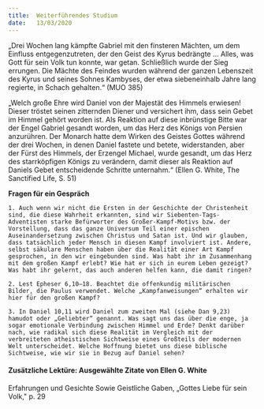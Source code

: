 ```yaml
---
title:  Weiterführendes Studium
date:   13/03/2020
---
```


„Drei Wochen lang kämpfte Gabriel mit den finsteren Mächten, um dem Einfluss entgegenzutreten, der den Geist des Kyrus bedrängte … Alles, was Gott für sein Volk tun konnte, war getan. Schließlich wurde der Sieg errungen. Die Mächte des Feindes wurden während der ganzen Lebenszeit des Kyrus und seines Sohnes Kambyses, der etwa siebeneinhalb Jahre lang regierte, in Schach gehalten.“ (MUO 385)

„Welch große Ehre wird Daniel von der Majestät des Himmels erwiesen! Dieser tröstet seinen zitternden Diener und versichert ihm, dass sein Gebet im Himmel gehört worden ist. Als Reaktion auf diese inbrünstige Bitte war der Engel Gabriel gesandt worden, um das Herz des Königs von Persien anzurühren. Der Monarch hatte dem Wirken des Geistes Gottes während der drei Wochen, in denen Daniel fastete und betete, widerstanden, aber der Fürst des Himmels, der Erzengel Michael, wurde gesandt, um das Herz des starrköpfigen Königs zu verändern, damit dieser als Reaktion auf Daniels Gebet entscheidende Schritte unternahm.“ (Ellen G. White, The Sanctified Life, S. 51)

**Fragen für ein Gespräch**

`1. Auch wenn wir nicht die Ersten in der Geschichte der Christenheit sind, die diese Wahrheit erkannten, sind wir Siebenten-Tags-Adventisten starke Befürworter des Großer-Kampf-Motivs bzw. der Vorstellung, dass das ganze Universum Teil einer epischen Auseinandersetzung zwischen Christus und Satan ist. Und wir glauben, dass tatsächlich jeder Mensch in diesen Kampf involviert ist. Andere, selbst säkulare Menschen haben über die Realität einer Art Kampf gesprochen, in den wir eingebunden sind. Was habt ihr im Zusammenhang mit dem großen Kampf erlebt? Wie hat er sich in eurem Leben gezeigt? Was habt ihr gelernt, das auch anderen helfen kann, die damit ringen?`

`2. Lest Epheser 6,10–18. Beachtet die offenkundig militärischen Bilder, die Paulus verwendet. Welche „Kampfanweisungen“ erhalten wir hier für den großen Kampf?`

`3. In Daniel 10,11 wird Daniel zum zweiten Mal (siehe Dan 9,23) hamudot oder „Geliebter“ genannt. Was sagt uns das über die enge, ja sogar emotionale Verbindung zwischen Himmel und Erde? Denkt darüber nach, wie radikal sich diese Realität im Vergleich mit der verbreiteten atheistischen Sichtweise eines Großteils der modernen Welt unterscheidet. Welche Hoffnung bietet uns diese biblische Sichtweise, wie wir sie in Bezug auf Daniel sehen?`

#### Zusätzliche Lektüre: Ausgewählte Zitate von Ellen G. White

Erfahrungen und Gesichte Sowie Geistliche Gaben, „Gottes Liebe für sein Volk," p. 29